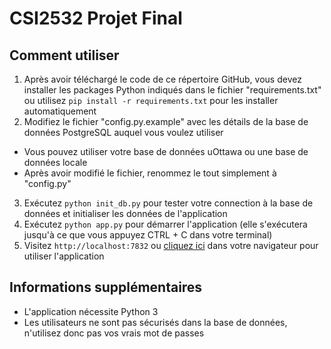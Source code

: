 # CSI2532 Projet Final

## Comment utiliser
1. Après avoir téléchargé le code de ce répertoire GitHub, vous devez installer les packages Python indiqués dans le fichier "requirements.txt" ou utilisez `pip install -r requirements.txt` pour les installer automatiquement
2. Modifiez le fichier "config.py.example" avec les détails de la base de données PostgreSQL auquel vous voulez utiliser
  * Vous pouvez utiliser votre base de données uOttawa ou une base de données locale
  * Après avoir modifié le fichier, renommez le tout simplement à "config.py"
3. Exécutez `python init_db.py` pour tester votre connection à la base de données et initialiser les données de l'application
4. Exécutez `python app.py` pour démarrer l'application (elle s'exécutera jusqu'à ce que vous appuyez CTRL + C dans votre terminal)
5. Visitez `http://localhost:7832` ou [cliquez ici](http://localhost:7832) dans votre navigateur pour utiliser l'application

## Informations supplémentaires
- L'application nécessite Python 3
- Les utilisateurs ne sont pas sécurisés dans la base de données, n'utilisez donc pas vos vrais mot de passes

